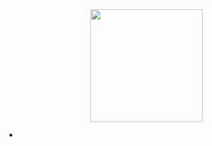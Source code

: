 <div id="header" align="center">
  <img src="https://media.giphy.com/media/FlPJcTplkfefDCKq2b/giphy.gif" width="200"/>
</div>
<div id="logo" align = "start">
  <ul> 
    <li = ddfsg>
    <li=dbks>
  </ul>
 </div>
